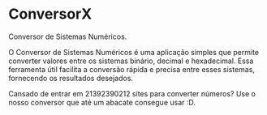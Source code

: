 # ConversorX
Conversor de Sistemas Numéricos.

O Conversor de Sistemas Numéricos é uma aplicação simples que permite converter valores entre os sistemas binário, decimal e hexadecimal. Essa ferramenta útil facilita a conversão rápida e precisa entre esses sistemas, fornecendo os resultados desejados.

Cansado de entrar em 21392390212 sites para converter números? Use o nosso conversor que até um abacate consegue usar :D.

